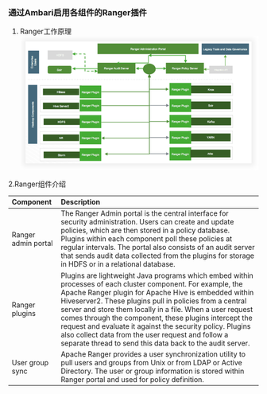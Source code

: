 ### 通过Ambari启用各组件的Ranger插件

1. Ranger工作原理
   ![](/assets/Ranger_Works.png)

2.Ranger组件介绍
  
 |Component|    Description|  
 |  :---|:----|  
|Ranger admin portal| The Ranger Admin portal is the central interface for security administration. Users can create and update policies, which are then stored in a policy database. Plugins within each component poll these policies at regular intervals. The portal also consists of an audit server that sends audit data collected from the plugins for storage in HDFS or in a relational database.  
|Ranger plugins  |  Plugins are lightweight Java programs which embed within processes of each cluster component. For example, the Apache Ranger plugin for Apache Hive is embedded within Hiveserver2. These plugins pull in policies from a central server and store them locally in a file. When a user request comes through the component, these plugins intercept the request and evaluate it against the security policy. Plugins also collect data from the user request and follow a separate thread to send this data back to the audit server. | 
|User group sync   | Apache Ranger provides a user synchronization utility to pull users and groups from Unix or from LDAP or Active Directory. The user or group information is stored within Ranger portal and used for policy definition.|

